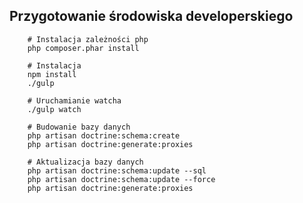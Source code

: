 Przygotowanie środowiska developerskiego
----------------------------------------

        # Instalacja zależności php
        php composer.phar install

        # Instalacja
        npm install
        ./gulp
        
        # Uruchamianie watcha
        ./gulp watch
        
        # Budowanie bazy danych
        php artisan doctrine:schema:create
        php artisan doctrine:generate:proxies
    
        # Aktualizacja bazy danych
        php artisan doctrine:schema:update --sql
        php artisan doctrine:schema:update --force
        php artisan doctrine:generate:proxies